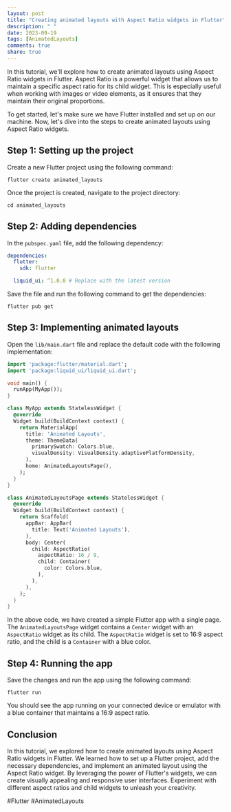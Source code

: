 ```yaml
---
layout: post
title: "Creating animated layouts with Aspect Ratio widgets in Flutter"
description: " "
date: 2023-09-19
tags: [AnimatedLayouts]
comments: true
share: true
---
```


In this tutorial, we'll explore how to create animated layouts using Aspect Ratio widgets in Flutter. Aspect Ratio is a powerful widget that allows us to maintain a specific aspect ratio for its child widget. This is especially useful when working with images or video elements, as it ensures that they maintain their original proportions.

To get started, let's make sure we have Flutter installed and set up on our machine. Now, let's dive into the steps to create animated layouts using Aspect Ratio widgets.

## Step 1: Setting up the project
Create a new Flutter project using the following command:

```console
flutter create animated_layouts
```

Once the project is created, navigate to the project directory:

```console
cd animated_layouts
```

## Step 2: Adding dependencies
In the `pubspec.yaml` file, add the following dependency:

```yaml
dependencies:
  flutter:
    sdk: flutter

  liquid_ui: ^1.0.0 # Replace with the latest version
```

Save the file and run the following command to get the dependencies:

```console
flutter pub get
```

## Step 3: Implementing animated layouts
Open the `lib/main.dart` file and replace the default code with the following implementation:

```dart
import 'package:flutter/material.dart';
import 'package:liquid_ui/liquid_ui.dart';

void main() {
  runApp(MyApp());
}

class MyApp extends StatelessWidget {
  @override
  Widget build(BuildContext context) {
    return MaterialApp(
      title: 'Animated Layouts',
      theme: ThemeData(
        primarySwatch: Colors.blue,
        visualDensity: VisualDensity.adaptivePlatformDensity,
      ),
      home: AnimatedLayoutsPage(),
    );
  }
}

class AnimatedLayoutsPage extends StatelessWidget {
  @override
  Widget build(BuildContext context) {
    return Scaffold(
      appBar: AppBar(
        title: Text('Animated Layouts'),
      ),
      body: Center(
        child: AspectRatio(
          aspectRatio: 16 / 9,
          child: Container(
            color: Colors.blue,
          ),
        ),
      ),
    );
  }
}
```

In the above code, we have created a simple Flutter app with a single page. The `AnimatedLayoutsPage` widget contains a `Center` widget with an `AspectRatio` widget as its child. The `AspectRatio` widget is set to 16:9 aspect ratio, and the child is a `Container` with a blue color.

## Step 4: Running the app
Save the changes and run the app using the following command:

```console
flutter run
```

You should see the app running on your connected device or emulator with a blue container that maintains a 16:9 aspect ratio.

## Conclusion
In this tutorial, we explored how to create animated layouts using Aspect Ratio widgets in Flutter. We learned how to set up a Flutter project, add the necessary dependencies, and implement an animated layout using the Aspect Ratio widget. By leveraging the power of Flutter's widgets, we can create visually appealing and responsive user interfaces. Experiment with different aspect ratios and child widgets to unleash your creativity.

#Flutter #AnimatedLayouts